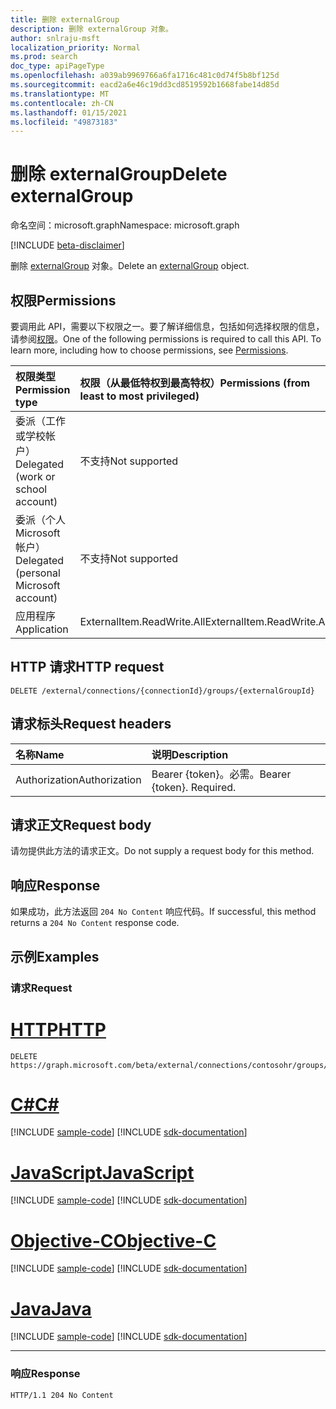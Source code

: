 ```yaml
---
title: 删除 externalGroup
description: 删除 externalGroup 对象。
author: snlraju-msft
localization_priority: Normal
ms.prod: search
doc_type: apiPageType
ms.openlocfilehash: a039ab9969766a6fa1716c481c0d74f5b8bf125d
ms.sourcegitcommit: eacd2a6e46c19dd3cd8519592b1668fabe14d85d
ms.translationtype: MT
ms.contentlocale: zh-CN
ms.lasthandoff: 01/15/2021
ms.locfileid: "49873183"
---
```

# <a name="delete-externalgroup"></a><span data-ttu-id="ec65c-103">删除 externalGroup</span><span class="sxs-lookup"><span data-stu-id="ec65c-103">Delete externalGroup</span></span>

<span data-ttu-id="ec65c-104">命名空间：microsoft.graph</span><span class="sxs-lookup"><span data-stu-id="ec65c-104">Namespace: microsoft.graph</span></span>

[!INCLUDE [beta-disclaimer](../../includes/beta-disclaimer.md)]

<span data-ttu-id="ec65c-105">删除 [externalGroup](../resources/externalgroup.md) 对象。</span><span class="sxs-lookup"><span data-stu-id="ec65c-105">Delete an [externalGroup](../resources/externalgroup.md) object.</span></span>

## <a name="permissions"></a><span data-ttu-id="ec65c-106">权限</span><span class="sxs-lookup"><span data-stu-id="ec65c-106">Permissions</span></span>

<span data-ttu-id="ec65c-p101">要调用此 API，需要以下权限之一。要了解详细信息，包括如何选择权限的信息，请参阅[权限](/graph/permissions-reference)。</span><span class="sxs-lookup"><span data-stu-id="ec65c-p101">One of the following permissions is required to call this API. To learn more, including how to choose permissions, see [Permissions](/graph/permissions-reference).</span></span>

| <span data-ttu-id="ec65c-109">权限类型</span><span class="sxs-lookup"><span data-stu-id="ec65c-109">Permission type</span></span>                        | <span data-ttu-id="ec65c-110">权限（从最低特权到最高特权）</span><span class="sxs-lookup"><span data-stu-id="ec65c-110">Permissions (from least to most privileged)</span></span> |
|:---------------------------------------|:--------------------------------------------|
| <span data-ttu-id="ec65c-111">委派（工作或学校帐户）</span><span class="sxs-lookup"><span data-stu-id="ec65c-111">Delegated (work or school account)</span></span>     | <span data-ttu-id="ec65c-112">不支持</span><span class="sxs-lookup"><span data-stu-id="ec65c-112">Not supported</span></span>                               |
| <span data-ttu-id="ec65c-113">委派（个人 Microsoft 帐户）</span><span class="sxs-lookup"><span data-stu-id="ec65c-113">Delegated (personal Microsoft account)</span></span> | <span data-ttu-id="ec65c-114">不支持</span><span class="sxs-lookup"><span data-stu-id="ec65c-114">Not supported</span></span>                               |
| <span data-ttu-id="ec65c-115">应用程序</span><span class="sxs-lookup"><span data-stu-id="ec65c-115">Application</span></span>                            | <span data-ttu-id="ec65c-116">ExternalItem.ReadWrite.All</span><span class="sxs-lookup"><span data-stu-id="ec65c-116">ExternalItem.ReadWrite.All</span></span>                  |

## <a name="http-request"></a><span data-ttu-id="ec65c-117">HTTP 请求</span><span class="sxs-lookup"><span data-stu-id="ec65c-117">HTTP request</span></span>

<!-- {
  "blockType": "ignored"
}
-->

``` http
DELETE /external/connections/{connectionId}/groups/{externalGroupId}
```

## <a name="request-headers"></a><span data-ttu-id="ec65c-118">请求标头</span><span class="sxs-lookup"><span data-stu-id="ec65c-118">Request headers</span></span>

| <span data-ttu-id="ec65c-119">名称</span><span class="sxs-lookup"><span data-stu-id="ec65c-119">Name</span></span>          | <span data-ttu-id="ec65c-120">说明</span><span class="sxs-lookup"><span data-stu-id="ec65c-120">Description</span></span>               |
|:--------------|:--------------------------|
| <span data-ttu-id="ec65c-121">Authorization</span><span class="sxs-lookup"><span data-stu-id="ec65c-121">Authorization</span></span> | <span data-ttu-id="ec65c-p102">Bearer {token}。必需。</span><span class="sxs-lookup"><span data-stu-id="ec65c-p102">Bearer {token}. Required.</span></span> |

## <a name="request-body"></a><span data-ttu-id="ec65c-124">请求正文</span><span class="sxs-lookup"><span data-stu-id="ec65c-124">Request body</span></span>

<span data-ttu-id="ec65c-125">请勿提供此方法的请求正文。</span><span class="sxs-lookup"><span data-stu-id="ec65c-125">Do not supply a request body for this method.</span></span>

## <a name="response"></a><span data-ttu-id="ec65c-126">响应</span><span class="sxs-lookup"><span data-stu-id="ec65c-126">Response</span></span>

<span data-ttu-id="ec65c-127">如果成功，此方法返回 `204 No Content` 响应代码。</span><span class="sxs-lookup"><span data-stu-id="ec65c-127">If successful, this method returns a `204 No Content` response code.</span></span>

## <a name="examples"></a><span data-ttu-id="ec65c-128">示例</span><span class="sxs-lookup"><span data-stu-id="ec65c-128">Examples</span></span>

### <a name="request"></a><span data-ttu-id="ec65c-129">请求</span><span class="sxs-lookup"><span data-stu-id="ec65c-129">Request</span></span>


# <a name="http"></a>[<span data-ttu-id="ec65c-130">HTTP</span><span class="sxs-lookup"><span data-stu-id="ec65c-130">HTTP</span></span>](#tab/http)
<!-- {
  "blockType": "request",
  "name": "delete_externalgroup"
}
-->

``` http
DELETE https://graph.microsoft.com/beta/external/connections/contosohr/groups/31bea3d537902000
```
# <a name="c"></a>[<span data-ttu-id="ec65c-131">C#</span><span class="sxs-lookup"><span data-stu-id="ec65c-131">C#</span></span>](#tab/csharp)
[!INCLUDE [sample-code](../includes/snippets/csharp/delete-externalgroup-csharp-snippets.md)]
[!INCLUDE [sdk-documentation](../includes/snippets/snippets-sdk-documentation-link.md)]

# <a name="javascript"></a>[<span data-ttu-id="ec65c-132">JavaScript</span><span class="sxs-lookup"><span data-stu-id="ec65c-132">JavaScript</span></span>](#tab/javascript)
[!INCLUDE [sample-code](../includes/snippets/javascript/delete-externalgroup-javascript-snippets.md)]
[!INCLUDE [sdk-documentation](../includes/snippets/snippets-sdk-documentation-link.md)]

# <a name="objective-c"></a>[<span data-ttu-id="ec65c-133">Objective-C</span><span class="sxs-lookup"><span data-stu-id="ec65c-133">Objective-C</span></span>](#tab/objc)
[!INCLUDE [sample-code](../includes/snippets/objc/delete-externalgroup-objc-snippets.md)]
[!INCLUDE [sdk-documentation](../includes/snippets/snippets-sdk-documentation-link.md)]

# <a name="java"></a>[<span data-ttu-id="ec65c-134">Java</span><span class="sxs-lookup"><span data-stu-id="ec65c-134">Java</span></span>](#tab/java)
[!INCLUDE [sample-code](../includes/snippets/java/delete-externalgroup-java-snippets.md)]
[!INCLUDE [sdk-documentation](../includes/snippets/snippets-sdk-documentation-link.md)]

---


<!-- markdownlint-disable MD024 -->
### <a name="response"></a><span data-ttu-id="ec65c-135">响应</span><span class="sxs-lookup"><span data-stu-id="ec65c-135">Response</span></span>

<!-- {
  "blockType": "response",
  "truncated": true
}
-->

``` http
HTTP/1.1 204 No Content
```
